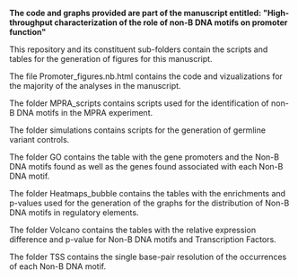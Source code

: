 **The code and graphs provided are part of the manuscript entitled: "High-throughput characterization of the role of non-B DNA motifs on promoter function"**

This repository and its constituent sub-folders contain the scripts and tables for the generation of figures for this manuscript.

The file Promoter_figures.nb.html contains the code and vizualizations for the majority of the analyses in the manuscript.

The folder MPRA_scripts contains scripts used for the identification of non-B DNA motifs in the MPRA experiment.

The folder simulations contains scripts for the generation of germline variant controls.

The folder GO contains the table with the gene promoters and the Non-B DNA motifs found as well as the genes found associated with each Non-B DNA motif.

The folder Heatmaps_bubble contains the tables with the enrichments and p-values used for the generation of the graphs for the distribution of Non-B DNA motifs in regulatory elements.

The folder Volcano contains the tables with the relative expression difference and p-value for Non-B DNA motifs and Transcription Factors.

The folder TSS contains the single base-pair resolution of the occurrences of each Non-B DNA motif.

